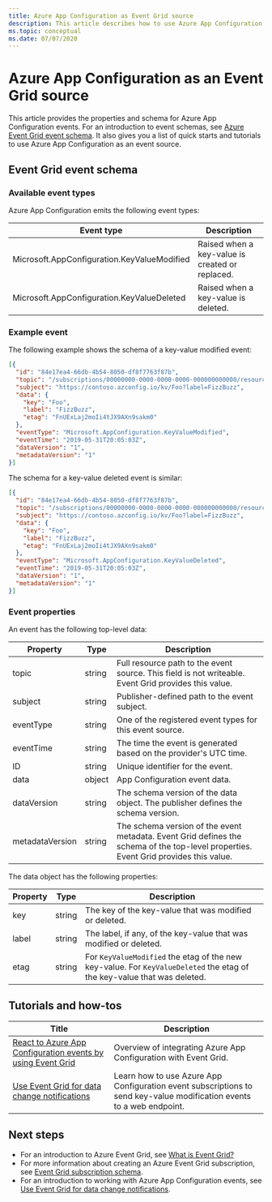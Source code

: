 ```yaml
---
title: Azure App Configuration as Event Grid source
description: This article describes how to use Azure App Configuration as an Event Grid event source. It provides the schema and links to tutorial and how-to articles. 
ms.topic: conceptual
ms.date: 07/07/2020
---
```


# Azure App Configuration as an Event Grid source
This article provides the properties and schema for Azure App Configuration events. For an introduction to event schemas, see [Azure Event Grid event schema](event-schema.md). It also gives you a list of quick starts and tutorials to use Azure App Configuration as an event source.

## Event Grid event schema

### Available event types

Azure App Configuration emits the following event types:

| Event type | Description |
| ---------- | ----------- |
| Microsoft.AppConfiguration.KeyValueModified | Raised when a key-value is created or replaced. |
| Microsoft.AppConfiguration.KeyValueDeleted | Raised when a key-value is deleted. |

### Example event

The following example shows the schema of a key-value modified event: 

```json
[{
  "id": "84e17ea4-66db-4b54-8050-df8f7763f87b",
  "topic": "/subscriptions/00000000-0000-0000-0000-000000000000/resourceGroups/testrg/providers/microsoft.appconfiguration/configurationstores/contoso",
  "subject": "https://contoso.azconfig.io/kv/Foo?label=FizzBuzz",
  "data": {
    "key": "Foo",
    "label": "FizzBuzz",
    "etag": "FnUExLaj2moIi4tJX9AXn9sakm0"
  },
  "eventType": "Microsoft.AppConfiguration.KeyValueModified",
  "eventTime": "2019-05-31T20:05:03Z",
  "dataVersion": "1",
  "metadataVersion": "1"
}]
```

The schema for a key-value deleted event is similar: 

```json
[{
  "id": "84e17ea4-66db-4b54-8050-df8f7763f87b",
  "topic": "/subscriptions/00000000-0000-0000-0000-000000000000/resourceGroups/testrg/providers/microsoft.appconfiguration/configurationstores/contoso",
  "subject": "https://contoso.azconfig.io/kv/Foo?label=FizzBuzz",
  "data": {
    "key": "Foo",
    "label": "FizzBuzz",
    "etag": "FnUExLaj2moIi4tJX9AXn9sakm0"
  },
  "eventType": "Microsoft.AppConfiguration.KeyValueDeleted",
  "eventTime": "2019-05-31T20:05:03Z",
  "dataVersion": "1",
  "metadataVersion": "1"
}]
```
 
### Event properties

An event has the following top-level data:

| Property | Type | Description |
| -------- | ---- | ----------- |
| topic | string | Full resource path to the event source. This field is not writeable. Event Grid provides this value. |
| subject | string | Publisher-defined path to the event subject. |
| eventType | string | One of the registered event types for this event source. |
| eventTime | string | The time the event is generated based on the provider's UTC time. |
| ID | string | Unique identifier for the event. |
| data | object | App Configuration event data. |
| dataVersion | string | The schema version of the data object. The publisher defines the schema version. |
| metadataVersion | string | The schema version of the event metadata. Event Grid defines the schema of the top-level properties. Event Grid provides this value. |

The data object has the following properties:

| Property | Type | Description |
| -------- | ---- | ----------- |
| key | string | The key of the key-value that was modified or deleted. |
| label | string | The label, if any, of the key-value that was modified or deleted. |
| etag | string | For `KeyValueModified` the etag of the new key-value. For `KeyValueDeleted` the etag of the key-value that was deleted. |

## Tutorials and how-tos

|Title | Description |
|---------|---------|
| [React to Azure App Configuration events by using Event Grid](../azure-app-configuration/concept-app-configuration-event.md?toc=%2fazure%2fevent-grid%2ftoc.json) | Overview of integrating Azure App Configuration with Event Grid. |
| [Use Event Grid for data change notifications](../azure-app-configuration/howto-app-configuration-event.md?toc=%2fazure%2fevent-grid%2ftoc.json) | Learn how to use Azure App Configuration event subscriptions to send key-value modification events to a web endpoint. |

## Next steps

* For an introduction to Azure Event Grid, see [What is Event Grid?](overview.md)
* For more information about creating an Azure Event Grid subscription, see [Event Grid subscription schema](subscription-creation-schema.md).
* For an introduction to working with Azure App Configuration events, see [Use Event Grid for data change notifications](../azure-app-configuration/howto-app-configuration-event.md?toc=%2fazure%2fevent-grid%2ftoc.json). 
